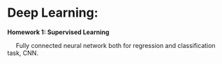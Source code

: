 # Deep Learning:
**Homework 1: Supervised Learning**

&nbsp;&nbsp;&nbsp;&nbsp; Fully connected neural network both for regression and classification task, CNN.
